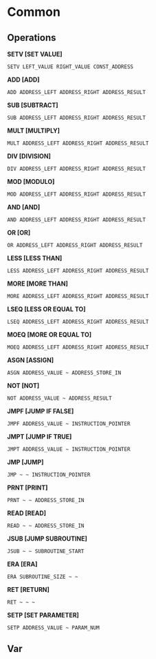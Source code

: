 Common
========

Operations
--------


**SETV [SET VALUE]**

	SETV LEFT_VALUE RIGHT_VALUE CONST_ADDRESS

**ADD [ADD]**

	ADD ADDRESS_LEFT ADDRESS_RIGHT ADDRESS_RESULT

**SUB [SUBTRACT]**

	SUB ADDRESS_LEFT ADDRESS_RIGHT ADDRESS_RESULT

**MULT [MULTIPLY]**

	MULT ADDRESS_LEFT ADDRESS_RIGHT ADDRESS_RESULT

**DIV [DIVISION]**

	DIV ADDRESS_LEFT ADDRESS_RIGHT ADDRESS_RESULT

**MOD [MODULO]**

	MOD ADDRESS_LEFT ADDRESS_RIGHT ADDRESS_RESULT

**AND [AND]**

	AND ADDRESS_LEFT ADDRESS_RIGHT ADDRESS_RESULT

**OR [OR]**

	OR ADDRESS_LEFT ADDRESS_RIGHT ADDRESS_RESULT

**LESS [LESS THAN]**

	LESS ADDRESS_LEFT ADDRESS_RIGHT ADDRESS_RESULT

**MORE [MORE THAN]**

	MORE ADDRESS_LEFT ADDRESS_RIGHT ADDRESS_RESULT

**LSEQ [LESS OR EQUAL TO]**

	LSEQ ADDRESS_LEFT ADDRESS_RIGHT ADDRESS_RESULT

**MOEQ [MORE OR EQUAL TO]**

	MOEQ ADDRESS_LEFT ADDRESS_RIGHT ADDRESS_RESULT

**ASGN [ASSIGN]**

	ASGN ADDRESS_VALUE ~ ADDRESS_STORE_IN

**NOT [NOT]**

	NOT ADDRESS_VALUE ~ ADDRESS_RESULT

**JMPF [JUMP IF FALSE]**

	JMPF ADDRESS_VALUE ~ INSTRUCTION_POINTER

**JMPT [JUMP IF TRUE]**

	JMPT ADDRESS_VALUE ~ INSTRUCTION_POINTER

**JMP [JUMP]**

	JMP ~ ~ INSTRUCTION_POINTER

**PRNT [PRINT]**

	PRNT ~ ~ ADDRESS_STORE_IN

**READ [READ]**

	READ ~ ~ ADDRESS_STORE_IN

**JSUB [JUMP SUBROUTINE]**

	JSUB ~ ~ SUBROUTINE_START

**ERA [ERA]**

	ERA SUBROUTINE_SIZE ~ ~

**RET [RETURN]**

	RET ~ ~ ~

**SETP [SET PARAMETER]**

	SETP ADDRESS_VALUE ~ PARAM_NUM


Var
---------
